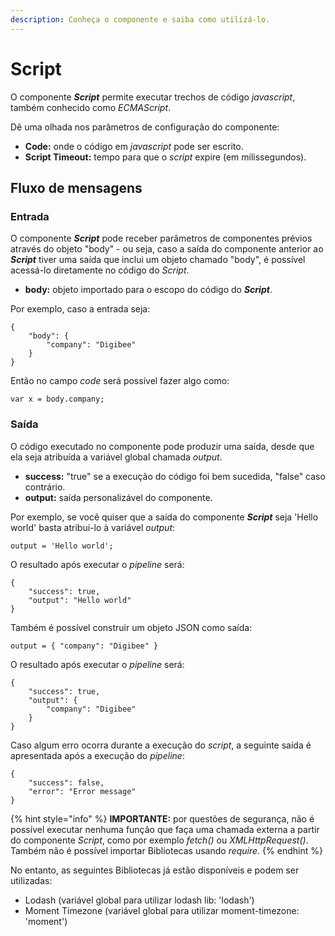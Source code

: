 ```yaml
---
description: Conheça o componente e saiba como utilizá-lo.
---
```


# Script

O componente _**Script**_ permite executar trechos de código _javascript_, também conhecido como _ECMAScript_.

Dê uma olhada nos parâmetros de configuração do componente:

* **Code:** onde o código em _javascript_ pode ser escrito.
* **Script Timeout:** tempo para que o _script_ expire (em milissegundos).

## Fluxo de mensagens <a href="#h_4fb1281253" id="h_4fb1281253"></a>

### Entrada <a href="#h_dca97c2937" id="h_dca97c2937"></a>

O componente _**Script**_ pode receber parâmetros de componentes prévios através do objeto "body" - ou seja, caso a saída do componente anterior ao _**Script**_ tiver uma saída que inclui um objeto chamado "body", é possível acessá-lo diretamente no código do _Script_.

* **body:** objeto importado para o escopo do código do _**Script**_.

Por exemplo, caso a entrada seja:

```
{
    "body": {
        "company": "Digibee"
    }
}
```

Então no campo _code_ será possível fazer algo como:

```
var x = body.company;
```

### Saída <a href="#h_7f5258bc68" id="h_7f5258bc68"></a>

O código executado no componente pode produzir uma saída, desde que ela seja atribuída a variável global chamada _output_.

* **success:** "true" se a execução do código foi bem sucedida, "false" caso contrário.
* **output:** saída personalizável do componente.

Por exemplo, se você quiser que a saída do componente _**Script**_ seja 'Hello world' basta atribuí-lo à variável _output_:

```
output = 'Hello world';
```

O resultado após executar o _pipeline_ será:

```
{
    "success": true,
    "output": "Hello world"
}
```

Também é possível construir um objeto JSON como saída:

```
output = { "company": "Digibee" }
```

O resultado após executar o _pipeline_ será:

```
{
    "success": true,
    "output": { 
        "company": "Digibee" 
    }
}
```

Caso algum erro ocorra durante a execução do _script_, a seguinte saída é apresentada após a execução do _pipeline_:

```
{
    "success": false,
    "error": "Error message"
}
```

{% hint style="info" %}
**IMPORTANTE:** por questões de segurança, não é possível executar nenhuma função que faça uma chamada externa a partir do componente _Script_, como por exemplo _fetch()_ ou _XMLHttpRequest()_. Também não é possível importar Bibliotecas usando _require_.&#x20;
{% endhint %}

No entanto, as seguintes Bibliotecas já estão disponíveis e podem ser utilizadas:

* Lodash (variável global para utilizar lodash lib: 'lodash')
* Moment Timezone (variável global para utilizar moment-timezone: 'moment')
